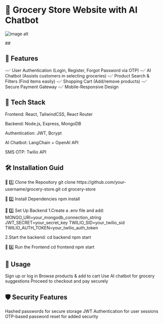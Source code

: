 <h1>🛒 Grocery Store Website with AI Chatbot</h1>

![image alt](https://github.com/riyasah0963/Computer2003/blob/master/Screenshot.jpg?raw=true)


##<h2>🚀 Features</h2>
-✅ User Authentication (Login, Register, Forgot Password via OTP)
-✅ AI Chatbot (Assists customers in selecting groceries)
-✅ Product Search & Filters (Find items easily)
-✅ Shopping Cart (Add/remove products)
-✅ Secure Payment Gateway
-✅ Mobile-Responsive Design

<h2>📌 Tech Stack</h2>
Frontend: React, TailwindCSS, React Router

Backend: Node.js, Express, MongoDB

Authentication: JWT, Bcrypt

AI Chatbot: LangChain + OpenAI API

SMS OTP: Twilio API

<h2>🛠️ Installation Guid</h2>
🔹 1️⃣ Clone the Repository
git clone https://github.com/your-username/grocery-store.git
cd grocery-store

🔹 2️⃣ Install Dependencies
npm install

🔹 3️⃣ Set Up Backend
1.Create a .env file and add:
MONGO_URI=your_mongodb_connection_string
JWT_SECRET=your_secret_key
TWILIO_SID=your_twilio_sid
TWILIO_AUTH_TOKEN=your_twilio_auth_token

2.Start the backend:
cd backend
npm start

🔹 4️⃣ Run the Frontend
cd frontend
npm start

<h2>🎯 Usage</h2>
Sign up or log in
Browse products & add to cart
Use AI chatbot for grocery suggestions
Proceed to checkout and pay securely

<h2>🛡️ Security Features</h2>
Hashed passwords for secure storage
JWT Authentication for user sessions
OTP-based password reset for added security

